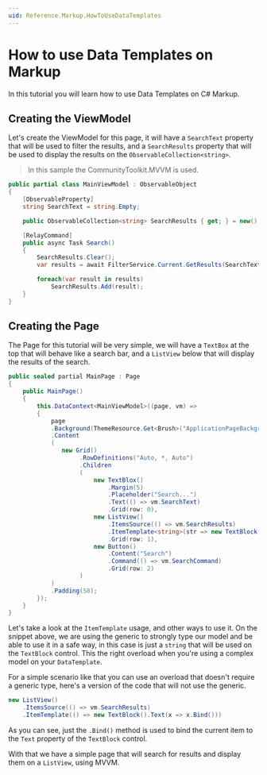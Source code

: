 ```yaml
---
uid: Reference.Markup.HowToUseDataTemplates
---
```


# How to use Data Templates on Markup

In this tutorial you will learn how to use Data Templates on C# Markup.

## Creating the ViewModel

Let's create the ViewModel for this page, it will have a `SearchText` property that will be used to filter the results, and a `SearchResults` property that will be used to display the results on the `ObservableCollection<string>`. 

> In this sample the CommunityToolkit.MVVM is used.

```cs
public partial class MainViewModel : ObservableObject
{
    [ObservableProperty]
    string SearchText = string.Empty;

    public ObservableCollection<string> SearchResults { get; } = new();

    [RelayCommand]
    public async Task Search()
    {
        SearchResults.Clear();
        var results = await FilterService.Current.GetResults(SearchText);

        foreach(var result in results)
            SearchResults.Add(result);
    }
}
```

## Creating the Page

The Page for this tutorial will be very simple, we will have a `TextBox` at the top that will behave like a search bar, and a `ListView` below that will display the results of the search.

```cs
public sealed partial MainPage : Page
{
    public MainPage()
    {
        this.DataContext<MainViewModel>((page, vm) =>
        {
            page
            .Background(ThemeResource.Get<Brush>("ApplicationPageBackgroundThemeBrush"))
            .Content
            (
               new Grid()
                    .RowDefinitions("Auto, *, Auto")
                    .Children
                    (
                        new TextBlox()
                            .Margin(5)
                            .Placeholder("Search...")
                            .Text(() => vm.SearchText)
                            .Grid(row: 0),
                        new ListView()
                            .ItemsSource(() => vm.SearchResults)
                            .ItemTemplate<string>(str => new TextBlock().Text(() => str))
                            .Grid(row: 1),
                        new Button()
                            .Content("Search")
                            .Command(() => vm.SearchCommand)
                            .Grid(row: 2)
                    )
            )
            .Padding(58);
        });
    }
}
```

Let's take a look at the `ItemTemplate` usage, and other ways to use it. On the snippet above, we are using the generic to strongly type our model and be able to use it in a safe way, in this case is just a `string` that will be used on the `TextBlock` control. This the right overload when you're using a complex model on your `DataTemplate`.

For a simple scenario like that you can use an overload that doesn't require a generic type, here's a version of the code that will not use the generic.

```cs
new ListView()
    .ItemsSource(() => vm.SearchResults)
    .ItemTemplate(() => new TextBlock().Text(x => x.Bind()))
```

As you can see, just the `.Bind()` method is used to bind the current item to the `Text` property of the `TextBlock` control.


With that we have a simple page that will search for results and display them on a `ListView`, using MVVM.